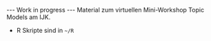 --- Work in progress ---
Material zum virtuellen Mini-Workshop Topic Models am IJK.
* R Skripte sind in `~/R`
